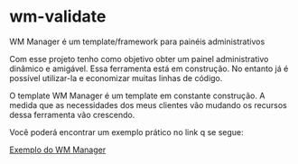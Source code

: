 wm-validate
===========

WM Manager é um template/framework para painéis administrativos

Com esse projeto tenho como objetivo obter um painel administrativo dinâmico e amigável. Essa ferramenta está em construção. No entanto já é possível utilizar-la e economizar muitas linhas de código.

O template WM Manager é um template em constante construção. A medida que as necessidades dos meus clientes vão mudando os recursos dessa ferramenta vão crescendo. 

Você poderá encontrar um exemplo prático no link q se segue: 

[Exemplo do WM Manager](http://welisonmenezes.com.br/extras/templates/wm-manager/)